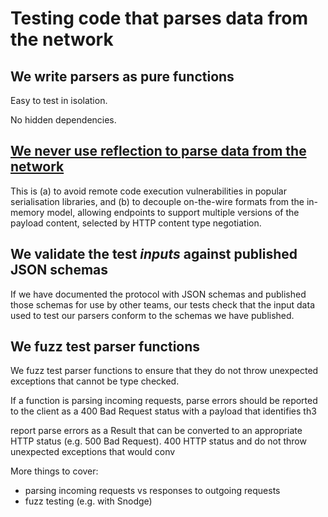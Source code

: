 # Testing code that parses data from the network

## We write parsers as pure functions

Easy to test in isolation.

No hidden dependencies.

## [We never use reflection to parse data from the network](../reflection/README.md)

This is (a) to avoid remote code execution vulnerabilities in popular serialisation libraries, and (b) to decouple on-the-wire formats from the in-memory model, allowing endpoints to support multiple versions of the payload content, selected by HTTP content type negotiation.

## We validate the test _inputs_ against published JSON schemas

If we have documented the protocol with JSON schemas and published those schemas for use by other teams, our tests check that the input data used to test our parsers conform to the schemas we have published.


## We fuzz test parser functions

We fuzz test parser functions to ensure that they do not throw unexpected exceptions that cannot be type checked.

If a function is parsing incoming requests, parse errors should be reported to the client as a 400 Bad Request status with a payload that identifies th3

report parse errors as a Result that can be converted to an appropriate HTTP status (e.g. 500 Bad Request). 400 HTTP status and do not throw unexpected exceptions that would conv


More things to cover:
 * parsing incoming requests vs responses to outgoing requests
 * fuzz testing (e.g. with Snodge)
